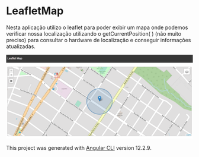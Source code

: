 # LeafletMap

Nesta aplicação utilizo o leaflet para poder exibir um mapa onde podemos verificar nossa localização utilizando o getCurrentPosition( ) (não muito preciso) para consultar o hardware de localização e conseguir informações atualizadas.

![alt text](https://github.com/brendogomes/leaflet-map/blob/master/img/leaflet-map.png?raw=true)

This project was generated with [Angular CLI](https://github.com/angular/angular-cli) version 12.2.9.
